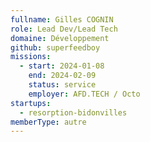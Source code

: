 ```yaml
---
fullname: Gilles COGNIN
role: Lead Dev/Lead Tech
domaine: Développement
github: superfeedboy
missions:
  - start: 2024-01-08
    end: 2024-02-09
    status: service
    employer: AFD.TECH / Octo
startups:
  - resorption-bidonvilles
memberType: autre
---
```


